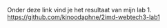 Onder deze link vind je het resultaat van mijn lab 1.
https://github.com/kinoodaphne/2imd-webtech3-lab1

 
